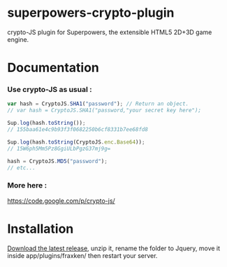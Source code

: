 # superpowers-crypto-plugin
crypto-JS plugin for Superpowers, the extensible HTML5 2D+3D game engine.

# Documentation

### Use crypto-JS as usual : 

```javascript
var hash = CryptoJS.SHA1("password"); // Return an object.
// var hash = CryptoJS.SHA1("password,"your secret key here");

Sup.log(hash.toString()); 
// 155baa61e4c9b93f3f0682250b6cf8331b7ee68fd8

Sup.log(hash.toString(CryptoJS.enc.Base64));
// 15W6ph5Mm5Pz8GgiULbPgzG37mj9g= 

hash = CryptoJS.MD5("password"); 
// etc...
```

### More here : 

https://code.google.com/p/crypto-js/

# Installation 

[Download the latest release](https://github.com/fraxken/superpowers-crypto-plugin/archive/master.zip), unzip it, rename the folder to Jquery, move it inside app/plugins/fraxken/ then restart your server.
